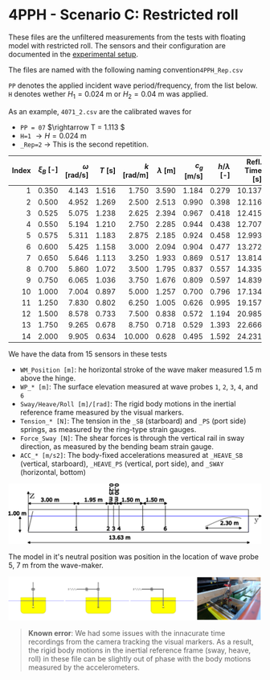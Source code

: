 # 4PPH - Scenario C: Restricted roll

These files are the unfiltered measurements from the tests with floating model with restricted roll. The sensors and their configuration are documented in the [experimental setup](../../docs/experimental_setup.md).

The files are named with the following naming convention`4PPH_Rep.csv` 

`PP` denotes the applied incident wave period/frequency, from the list below. `H` denotes wether $H_1 = 0.024$ m or $H_2 = 0.04$ m was applied.

As an example, `4071_2.csv` are the calibrated waves for
- `PP = 07` $\rightarrow T = 1.113 $
- `H=1` $\rightarrow H = 0.024$ m
- `_Rep=2` $\rightarrow$ This is the second repetition.

| Index | $\xi_B$ [-] | $\omega$ [rad/s] | $T$ [s]   | $k$ [rad/m] | $\lambda$ [m]  | $c_g$ [m/s] | $h/\lambda$ [-] | Refl. Time [s] | $\lambda / L_{Beach}$ [-] |
|------:|--------:|-----------:|--------:|-----------:|--------:|-----------:|----------:|----------------:|----------------:|
| 1     | 0.350   | 4.143      | 1.516   | 1.750     | 3.590   | 1.184     | 0.279    | 10.137          | 1.995          |
| 2     | 0.500   | 4.952      | 1.269   | 2.500     | 2.513   | 0.990     | 0.398    | 12.116          | 1.396          |
| 3     | 0.525   | 5.075      | 1.238   | 2.625     | 2.394   | 0.967     | 0.418    | 12.415          | 1.330          |
| 4     | 0.550   | 5.194      | 1.210   | 2.750     | 2.285   | 0.944     | 0.438    | 12.707          | 1.269          |
| 5     | 0.575   | 5.311      | 1.183   | 2.875     | 2.185   | 0.924     | 0.458    | 12.993          | 1.214          |
| 6     | 0.600   | 5.425      | 1.158   | 3.000     | 2.094   | 0.904     | 0.477    | 13.272          | 1.164          |
| 7     | 0.650   | 5.646      | 1.113   | 3.250     | 1.933   | 0.869     | 0.517    | 13.814          | 1.074          |
| 8     | 0.700   | 5.860      | 1.072   | 3.500     | 1.795   | 0.837     | 0.557    | 14.335          | 0.997          |
| 9     | 0.750   | 6.065      | 1.036   | 3.750     | 1.676   | 0.809     | 0.597    | 14.839          | 0.931          |
| 10    | 1.000   | 7.004      | 0.897   | 5.000     | 1.257   | 0.700     | 0.796    | 17.134          | 0.698          |
| 11    | 1.250   | 7.830      | 0.802   | 6.250     | 1.005   | 0.626     | 0.995    | 19.157          | 0.559          |
| 12    | 1.500   | 8.578      | 0.733   | 7.500     | 0.838   | 0.572     | 1.194    | 20.985          | 0.465          |
| 13    | 1.750   | 9.265      | 0.678   | 8.750     | 0.718   | 0.529     | 1.393    | 22.666          | 0.399          |
| 14    | 2.000   | 9.905      | 0.634   | 10.000    | 0.628   | 0.495     | 1.592    | 24.231          | 0.349          |

We have the data from 15 sensors in these tests
- `WM_Position [m]`: he horizontal stroke of the wave maker measured 1.5 m above the hinge.
- `WP_* [m]`: The surface elevation measured at wave probes `1`, `2`, `3`, `4`, and `6`
- `Sway/Heave/Roll [m]/[rad]`: The rigid body motions in the inertial reference frame measured by the visual markers.
- `Tension_* [N]`: The tension in the `_SB` (starboard) and `_PS` (port side) springs, as measured by the ring-type strain gauges.
- `Force_Sway [N]`: The shear forces is through the vertical rail in sway direction, as measured by the bending beam strain gauge.
- `ACC_* [m/s2]`: The body-fixed accelerations measured at `_HEAVE_SB` (vertical, starboard), `_HEAVE_PS` (vertical, port side), and `_SWAY` (horizontal, bottom) 


![Wave flume](../../docs/figures/The%20wave%20flume%20and%20wave%20probe%20positions.png)

The model in it's neutral position was position in the location of wave probe 5, $7$ m from the wave-maker.

![The restricted model](../../docs/figures/Scenario%20C%20-%20The%20restricted%20model.png)

> **Known error**: We had some issues with the innacurate time recordings from the camera tracking the visual markers. As a result, the rigid body motions in the inertial reference frame (sway, heave, roll) in these file can be slightly out of phase with the body motions measured by the accelerometers.